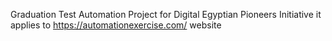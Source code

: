 Graduation Test Automation Project for Digital Egyptian Pioneers Initiative 
it applies to https://automationexercise.com/ website
